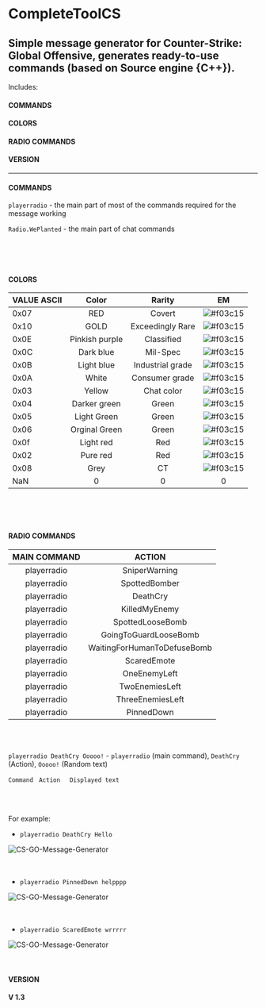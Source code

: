 # CompleteToolCS
Simple message generator for Counter-Strike: Global Offensive,  generates ready-to-use commands (based on Source engine {C++}).
---
Includes:
#### COMMANDS 
#### COLORS 
#### RADIO COMMANDS
#### VERSION
---


#### COMMANDS

```playerradio``` - the main part of most of the commands required for the message working

```Radio.WePlanted``` - the main part of chat commands

<br />
<br />
<br />

#### COLORS

| VALUE ASCII   | Color            | Rarity           | EM                                                              |
| ------------- |:----------------:| :---------------:|:---------------------------------------------------------------:|   
| 0x07          | RED              | Covert           | ![#f03c15](https://via.placeholder.com/15/f03c15/000000?text=+) |
| 0x10          | GOLD             | Exceedingly Rare | ![#f03c15](https://via.placeholder.com/15/f03c15/000000?text=+) |
| 0x0E          | Pinkish purple   | Classified       | ![#f03c15](https://via.placeholder.com/15/f03c15/000000?text=+) |
| 0x0C          | Dark blue        | Mil-Spec         | ![#f03c15](https://via.placeholder.com/15/f03c15/000000?text=+) |
| 0x0B          | Light blue       | Industrial grade | ![#f03c15](https://via.placeholder.com/15/f03c15/000000?text=+) |
| 0x0A          | White            | Consumer grade   | ![#f03c15](https://via.placeholder.com/15/f03c15/000000?text=+) |
| 0x03          | Yellow           | Chat color       | ![#f03c15](https://via.placeholder.com/15/f03c15/000000?text=+) |
| 0x04          | Darker green     | Green            | ![#f03c15](https://via.placeholder.com/15/f03c15/000000?text=+) |
| 0x05          | Light Green      | Green            | ![#f03c15](https://via.placeholder.com/15/f03c15/000000?text=+) |
| 0x06          | Orginal Green    | Green            | ![#f03c15](https://via.placeholder.com/15/f03c15/000000?text=+) |
| 0x0f          | Light red        | Red              | ![#f03c15](https://via.placeholder.com/15/f03c15/000000?text=+) |
| 0x02          | Pure red         | Red              | ![#f03c15](https://via.placeholder.com/15/f03c15/000000?text=+) |
| 0x08          | Grey             | CT               | ![#f03c15](https://via.placeholder.com/15/f03c15/000000?text=+) |
| NaN           | 0                | 0                | 0                                                               |

<br />
<br />
<br />

#### RADIO COMMANDS


| MAIN COMMAND      | ACTION                          |
|:-----------------:|:-------------------------------:|
| playerradio       | SniperWarning                   |
| playerradio       | SpottedBomber                   |
| playerradio       | DeathCry                        |
| playerradio       | KilledMyEnemy                   |
| playerradio       | SpottedLooseBomb                |
| playerradio       | GoingToGuardLooseBomb           |
| playerradio       | WaitingForHumanToDefuseBomb     |
| playerradio       | ScaredEmote                     |
| playerradio       | OneEnemyLeft                    |
| playerradio       | TwoEnemiesLeft                  |
| playerradio       | ThreeEnemiesLeft                |
| playerradio       | PinnedDown                      |

<br />
<br />

```playerradio DeathCry Ooooo!``` - ```playerradio``` (main command), ```DeathCry``` (Action), ```Ooooo!``` (Random text)

```Command``` &nbsp; ```Action ``` &nbsp; ```Displayed text```

<br />
<br />

For example:

* ```playerradio DeathCry Hello```

![CS-GO-Message-Generator](img/f.PNG)
<br /><br /><br />

* ```playerradio PinnedDown helpppp```

![CS-GO-Message-Generator](img/s.png)
<br /><br /><br />

* ```playerradio ScaredEmote wrrrrr```

![CS-GO-Message-Generator](img/t.PNG)
<br /><br /><br />

#### VERSION
<b>V 1.3</b>
